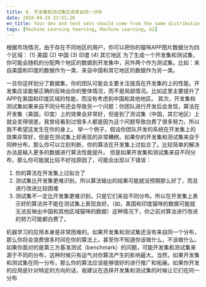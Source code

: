 ```yaml
---
title: 6. 开发集和测试集应该来自同一分布
date: 2018-04-24 23:51:26
en_title: Your dev and test sets should come from the same distribution
tags: [Machine Learning Yearning, Machine Learning, AI]
---
```


根据市场情况，由于存在不同地区的用户，你可以把你的猫咪APP图片数据分为四个区域：
(1) 美国
(2) 中国
(3) 印度
(4) 其它地区
为了生成一个开发集和测试集，你可能会随机的分配两个地区的数据到开发集中，另外两个作为测试集。比如：来自美国和印度的数据作为一类，来自中国和其它地区的数据作为另一类。
<img src="https://img.yingjoy.cn/image/2018/04/1-3.jpg" alt="" class="aligncenter size-full wp-image-550" />

一旦你这样划分了数据集，你的团队可能会主要关注提高在开发集的上的性能。开发集应该能够正确的反映出你的整体情况，而不是局部情况。比如这里主要提升了APP在美国和印度区域的性能，而没有考虑到中国和其他地区。
其次，开发集和测试集如果来自不同分布还会导致另一个问题：你团队进行开发后会发现，算法在开发集（美国，印度）上的效果会非常好，但是到了测试集（中国，其它地区）上就会变得很差。我曾经看到过很多人都是因为这个问题导致白费了很多努力，所以我不希望这发生在你的身上。
举一个例子，假设你团队开发的系统在开发集上的效果非常好，但是在测试集上却表现的非常糟糕。如果你的开发集和测试集来自于同种分布，那么你可以立刻判断，你的算法在开发集上过拟合了。比较简单的解决办法是输入更多的数据进行算法性能提升。
但是如果开发集和测试集来自不同分布，那么你可能就比较不好找原因了，可能会出现以下错误：

<ol>
<li>你的算法在开发集上过拟合了</li>
<li>测试集比开发集更难识别，所以算法输出的结果可能就没预期那么好了，而且进行改进比较困难</li>
<li>测试集不一定比开发集更难识别，只是它们来自不同分布。所以在开发集上表示好的算法并不能在测试集上表现良好。（如，美国和印度猫咪的数据可能就无法反映出中国和其他区域猫咪的数据）这种情况下，你之前对算法进行改进的努力可能都白费了。</li>
</ol>

机器学习的应用本身是非常困难的。如果开发集和测试集还没有来自同一个分布，那么你将会浪费很多时间在你的算法上。甚至你不知道你该做什么，不该做什么。
如果你面对的是第三方基准测试（benchmark）的问题，可能开发集和测试集来源于不同的分布，这种时候只有运气对你算法产生的影响最大。当然，如果开发集和测试集在同一分布，那么你的算法应该能够很好的进行推广和拓展。如果你开发的应用是针对特定的方向的话，我建议在选择开发集和测试集的时候让它们在同一分布